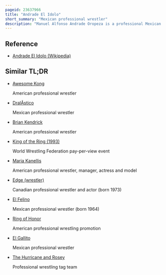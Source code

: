 ```yaml
---
pageid: 23637966
title: "Andrade El Idolo"
short_summary: "Mexican professional wrestler"
description: "Manuel Alfonso Andrade Oropeza is a professional Mexican Wrestler. He is currently signed by Wwe where he has a Show under the Ring Name Andrade on the raw Brand. He is best known for his appearances in Mexico for Consejo Mundial de Lucha Libre and in Japan for New Japan Pro-Wrestling under the ring name La Sombra, in the American promotion WWE under the ring name Andrade 'Cien' Almas, and in the American promotion All Elite Wrestling under the ring name Andrade El Idolo."
---
```


## Reference

- [Andrade El Idolo (Wikipedia)](https://en.wikipedia.org/?curid=23637966)

## Similar TL;DR

- [Awesome Kong](/tldr/en/awesome-kong)

  American professional wrestler

- [DralÃ­stico](/tldr/en/dralistico)

  Mexican professional wrestler

- [Brian Kendrick](/tldr/en/brian-kendrick)

  American professional wrestler

- [King of the Ring (1993)](/tldr/en/king-of-the-ring-1993)

  World Wrestling Federation pay-per-view event

- [Maria Kanellis](/tldr/en/maria-kanellis)

  American professional wrestler, manager, actress and model

- [Edge (wrestler)](/tldr/en/edge-wrestler)

  Canadian professional wrestler and actor (born 1973)

- [El Felino](/tldr/en/el-felino)

  Mexican professional wrestler (born 1964)

- [Ring of Honor](/tldr/en/ring-of-honor)

  American professional wrestling promotion

- [El Gallito](/tldr/en/el-gallito)

  Mexican professional wrestler

- [The Hurricane and Rosey](/tldr/en/the-hurricane-and-rosey)

  Professional wrestling tag team
